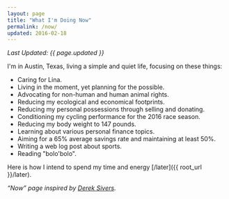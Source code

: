 ```yaml
---
layout: page
title: "What I'm Doing Now"
permalink: /now/
updated: 2016-02-18
---
```

_Last Updated: {{ page.updated }}_

I'm in Austin, Texas, living a simple and quiet life, focusing on these things:

- Caring for Lina.
- Living in the moment, yet planning for the possible.
- Advocating for non-human and human animal rights.
- Reducing my ecological and economical footprints.
- Reducing my personal possessions through selling and donating.
- Conditioning my cycling performance for the 2016 race season.
- Reducing my body weight to 147 pounds.
- Learning about various personal finance topics.
- Aiming for a 65% average savings rate and maintaining at least 50%.
- Writing a web log post about sports.
- Reading "bolo'bolo".

Here is how I intend to spend my time and energy [/later]({{ root_url }}/later).

_“Now” page inspired by [Derek Sivers](https://sivers.org/nowff)._
